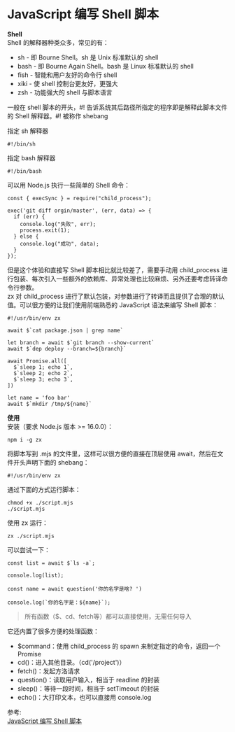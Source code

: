 # JavaScript 编写 Shell 脚本
**Shell**  
Shell 的解释器种类众多，常见的有：  
- sh - 即 Bourne Shell。sh 是 Unix 标准默认的 shell
- bash - 即 Bourne Again Shell。bash 是 Linux 标准默认的 shell
- fish - 智能和用户友好的命令行 shell
- xiki - 使 shell 控制台更友好，更强大
- zsh - 功能强大的 shell 与脚本语言

一般在 shell 脚本的开头，#! 告诉系统其后路径所指定的程序即是解释此脚本文件的 Shell 解释器。#! 被称作 shebang  

指定 sh 解释器
``` 
#!/bin/sh
```
指定 bash 解释器  
``` 
#!/bin/bash
```

可以用 Node.js 执行一些简单的 Shell 命令：  
``` 
const { execSync } = require("child_process");

exec('git diff orgin/master', (err, data) => {
  if (err) {
    console.log("失败", err);
    process.exit(1);
  } else {
    console.log("成功", data);
  }
});
```
但是这个体验和直接写 Shell 脚本相比就比较差了，需要手动用 child_process 进行包装、每次引入一些额外的依赖库、异常处理也比较麻烦、另外还要考虑转译命令行参数。  
zx 对 child_process 进行了默认包装，对参数进行了转译而且提供了合理的默认值。可以很方便的让我们使用前端熟悉的 JavaScript 语法来编写 Shell 脚本：  
``` 
#!/usr/bin/env zx

await $`cat package.json | grep name`

let branch = await $`git branch --show-current`
await $`dep deploy --branch=${branch}`

await Promise.all([
  $`sleep 1; echo 1`,
  $`sleep 2; echo 2`,
  $`sleep 3; echo 3`,
])

let name = 'foo bar'
await $`mkdir /tmp/${name}`
```
**使用**  
安装（要求 Node.js 版本 >= 16.0.0）：  
``` 
npm i -g zx
```
将脚本写到 .mjs 的文件里，这样可以很方便的直接在顶层使用 await，然后在文件开头声明下面的 shebang：  
``` 
#!/usr/bin/env zx
```
通过下面的方式运行脚本：  
``` 
chmod +x ./script.mjs
./script.mjs
```
使用 zx 运行：  
``` 
zx ./script.mjs
```
可以尝试一下：  
``` 
const list = await $`ls -a`;

console.log(list);

const name = await question('你的名字是啥? ')

console.log(`你的名字是：${name}`);
```
> 所有函数（$、cd、fetch等）都可以直接使用，无需任何导入

它还内置了很多方便的处理函数：  
- $command：使用 child_process 的 spawn 来制定指定的命令，返回一个 Promise
- cd()：进入其他目录。（cd('/project')）
- fetch()：发起方洛请求
- question()：读取用户输入，相当于 readline 的封装
- sleep()：等待一段时间，相当于 setTimeout 的封装
- echo()：大打印文本，也可以直接用 console.log

参考:  
[JavaScript 编写 Shell 脚本](https://mp.weixin.qq.com/s/e__82YNQD9NlUizTqTVuyw)
